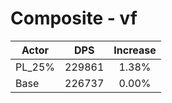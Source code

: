 # Composite - vf
| Actor | DPS | Increase |
|---|:---:|:---:|
|PL_25%|229861|1.38%|
|Base|226737|0.00%|
